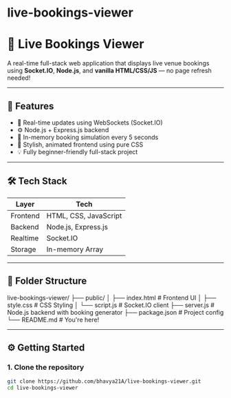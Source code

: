 # live-bookings-viewer

# 📢 Live Bookings Viewer

A real-time full-stack web application that displays live venue bookings using **Socket.IO**, **Node.js**, and **vanilla HTML/CSS/JS** — no page refresh needed!


---

## 🚀 Features

- 🔄 Real-time updates using WebSockets (Socket.IO)
- ⚙️ Node.js + Express.js backend
- 💾 In-memory booking simulation every 5 seconds
- 🎨 Stylish, animated frontend using pure CSS
- 💡 Fully beginner-friendly full-stack project

---

## 🛠️ Tech Stack

| Layer     | Tech                |
|-----------|---------------------|
| Frontend  | HTML, CSS, JavaScript |
| Backend   | Node.js, Express.js |
| Realtime  | Socket.IO           |
| Storage   | In-memory Array     |

---

## 📁 Folder Structure
live-bookings-viewer/
├── public/
│ ├── index.html # Frontend UI
│ ├── style.css # CSS Styling
│ └── script.js # Socket.IO client
├── server.js # Node.js backend with booking generator
├── package.json # Project config
└── README.md # You're here!

---

## ⚙️ Getting Started

### 1. Clone the repository

```bash
git clone https://github.com/bhavya21A/live-bookings-viewer.git
cd live-bookings-viewer


